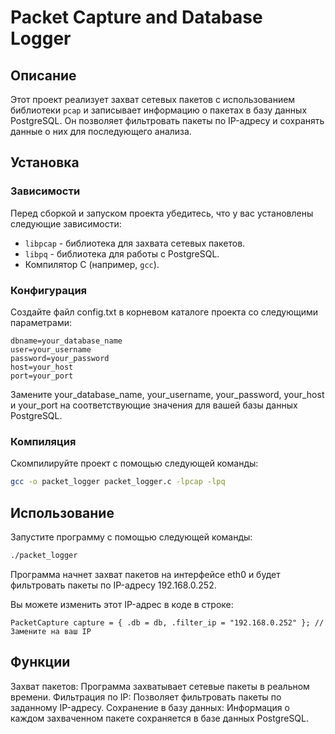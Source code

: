 # Packet Capture and Database Logger

## Описание

Этот проект реализует захват сетевых пакетов с использованием библиотеки `pcap` и записывает информацию о пакетах в базу данных PostgreSQL. Он позволяет фильтровать пакеты по IP-адресу и сохранять данные о них для последующего анализа.

## Установка

### Зависимости

Перед сборкой и запуском проекта убедитесь, что у вас установлены следующие зависимости:

- `libpcap` - библиотека для захвата сетевых пакетов.
- `libpq` - библиотека для работы с PostgreSQL.
- Компилятор C (например, `gcc`).

### Конфигурация
Создайте файл config.txt в корневом каталоге проекта со следующими параметрами:

```
dbname=your_database_name
user=your_username
password=your_password
host=your_host
port=your_port
```

Замените your_database_name, your_username, your_password, your_host и your_port на соответствующие значения для вашей базы данных PostgreSQL.

### Компиляция

Скомпилируйте проект с помощью следующей команды:

```bash
gcc -o packet_logger packet_logger.c -lpcap -lpq
```

## Использование
Запустите программу с помощью следующей команды:

```bash
./packet_logger
```
Программа начнет захват пакетов на интерфейсе eth0 и будет фильтровать пакеты по IP-адресу 192.168.0.252. 

Вы можете изменить этот IP-адрес в коде в строке:
```
PacketCapture capture = { .db = db, .filter_ip = "192.168.0.252" }; // Замените на ваш IP
```
## Функции
Захват пакетов: Программа захватывает сетевые пакеты в реальном времени.
Фильтрация по IP: Позволяет фильтровать пакеты по заданному IP-адресу.
Сохранение в базу данных: Информация о каждом захваченном пакете сохраняется в базе данных PostgreSQL.
